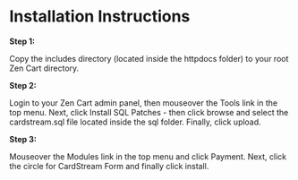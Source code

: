 Installation Instructions
=========================

**Step 1:**

Copy the includes directory (located inside the httpdocs folder) to your root Zen Cart directory.

**Step 2:**

Login to your Zen Cart admin panel, then mouseover the Tools link in the top menu.
Next, click Install SQL Patches - then click browse and select the
cardstream.sql file located inside the sql folder. Finally, click upload.

**Step 3:**

Mouseover the Modules link in the top menu and click Payment. Next, click the circle for CardStream Form and finally click install.
